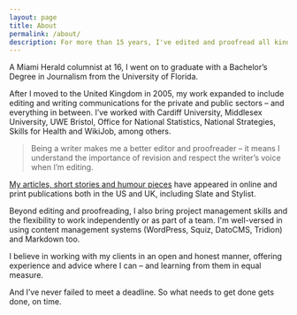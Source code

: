 ```yaml
---
layout: page
title: About
permalink: /about/
description: For more than 15 years, I've edited and proofread all kinds of writing, from website text, reports and articles to courses, policies and newsletters.
---
```

A Miami Herald columnist at 16, I went on to graduate with a Bachelor’s Degree in Journalism from the University of Florida.

After I moved to the United Kingdom in 2005, my work expanded to include editing and writing communications for the private and public sectors – and everything in between. I’ve worked with Cardiff University, Middlesex University, UWE Bristol, Office for National Statistics, National Strategies, Skills for Health and WikiJob, among others.

> Being a writer makes me a better editor and proofreader – it means I understand the importance of revision and respect the writer’s voice when I’m editing.

[My articles, short stories and humour pieces](/writing) have appeared in online and print publications both in the US and UK, including Slate and Stylist.

Beyond editing and proofreading, I also bring project management skills and the flexibility to work independently or as part of a team. I'm well-versed in using content management systems (WordPress, Squiz, DatoCMS, Tridion) and Markdown too.  

I believe in working with my clients in an open and honest manner, offering experience and advice where I can – and learning from them in equal measure.

And I’ve never failed to meet a deadline. So what needs to get done gets done, on time.
